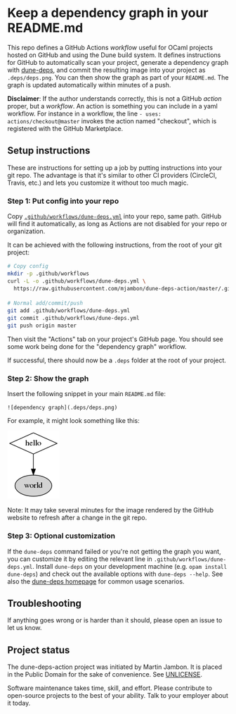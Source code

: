 Keep a dependency graph in your README.md
==

This repo defines a GitHub Actions _workflow_ useful for OCaml projects
hosted on GitHub and using the Dune build system. It defines
instructions for GitHub to automatically scan your project, generate a
dependency graph with [dune-deps](https://github.com/mjambon/dune-deps),
and commit the resulting image into your project as `.deps/deps.png`.
You can then show the graph as part of your `README.md`. The graph is
updated automatically within minutes of a push.

**Disclaimer**: If the author understands correctly, this is not a GitHub
_action_ proper, but a _workflow_. An action is something you can
include in a yaml workflow. For instance in a workflow, the line
`- uses: actions/checkout@master` invokes the action named "checkout",
which is registered with the GitHub Marketplace.

Setup instructions
--

These are instructions for setting up a job by putting instructions
into your git repo. The advantage is that it's similar to other CI
providers (CircleCI, Travis, etc.) and lets you customize it without
too much magic.

### Step 1: Put config into your repo

Copy
[`.github/workflows/dune-deps.yml`](.github/workflows/dune-deps.yml)
into your repo, same path. GitHub will find it automatically, as long
as Actions are not disabled for your repo or organization.

It can be achieved with the following instructions, from the root of
your git project:

```bash
# Copy config
mkdir -p .github/workflows
curl -L -o .github/workflows/dune-deps.yml \
  https://raw.githubusercontent.com/mjambon/dune-deps-action/master/.github/workflows/dune-deps.yml

# Normal add/commit/push
git add .github/workflows/dune-deps.yml
git commit .github/workflows/dune-deps.yml
git push origin master
```

Then visit the "Actions" tab on your project's GitHub page. You should see
some work being done for the "dependency graph" workflow.

If successful, there should now be a `.deps` folder at the root of your
project.

### Step 2: Show the graph

Insert the following snippet in your main `README.md` file:

```
![dependency graph](.deps/deps.png)
```

For example, it might look something like this:

![dependency graph](.deps/deps.png)

Note: It may take several minutes for the image rendered by the GitHub
website to refresh after a change in the git repo.

### Step 3: Optional customization

If the `dune-deps` command failed or you're not getting the graph you
want, you can customize it by editing the relevant line in
`.github/workflows/dune-deps.yml`. Install `dune-deps` on your
development machine (e.g. `opam install dune-deps`) and check out
the available options with `dune-deps --help`. See also the
[dune-deps homepage](https://github.com/mjambon/dune-deps) for common
usage scenarios.

Troubleshooting
--

If anything goes wrong or is harder than it should, please open an
issue to let us know.

Project status
--

The dune-deps-action project was initiated by Martin Jambon. It is
placed in the Public Domain for the sake of convenience. See
[UNLICENSE](UNLICENSE).

Software maintenance takes time, skill, and effort. Please contribute
to open-source projects to the best of your ability. Talk to your
employer about it today.
